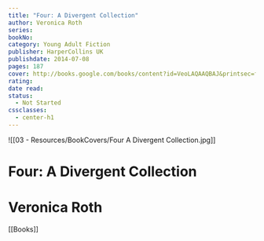 ```yaml
---
title: "Four: A Divergent Collection"
author: Veronica Roth
series: 
bookNo: 
category: Young Adult Fiction
publisher: HarperCollins UK
publishdate: 2014-07-08
pages: 187
cover: http://books.google.com/books/content?id=VeoLAQAAQBAJ&printsec=frontcover&img=1&zoom=1&edge=curl&source=gbs_api
rating: 
date read: 
status:
  - Not Started
cssclasses:
  - center-h1
---
```

![[03 - Resources/BookCovers/Four A Divergent Collection.jpg]]
# Four: A Divergent Collection
# Veronica Roth







[[Books]]